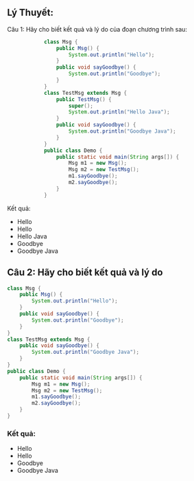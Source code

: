 
## Lý Thuyết:
Câu 1:
Hãy cho biết kết quả và lý do của đoạn chương trình sau:
 
```java
            class Msg {
                public Msg() {
                    System.out.println("Hello");
                }
                public void sayGoodbye() {
                    System.out.println("Goodbye");
                }
            }
            class TestMsg extends Msg {
                public TestMsg() {
                    super();
                    System.out.println("Hello Java");
                }
                public void sayGoodbye() {
                    System.out.println("Goodbye Java");
                }
            }
            public class Demo {
                public static void main(String args[]) {
                    Msg m1 = new Msg();
                    Msg m2 = new TestMsg();
                    m1.sayGoodbye();
                    m2.sayGoodbye();
                }
            }  
```

Kết quả:
- Hello
- Hello
- Hello Java
- Goodbye
- Goodbye Java


## Câu 2: Hãy cho biết kết quả và lý do
```java
class Msg {
    public Msg() {
        System.out.println("Hello");
    }
    public void sayGoodbye() {
        System.out.println("Goodbye");
    }
}
class TestMsg extends Msg {
    public void sayGoodbye() {
        System.out.println("Goodbye Java");
    }
}
public class Demo {
    public static void main(String args[]) {
        Msg m1 = new Msg();
        Msg m2 = new TestMsg();
        m1.sayGoodbye();
        m2.sayGoodbye();
    }
} 
```

### Kết quả:
- Hello
- Hello
- Goodbye
- Goodbye Java








































